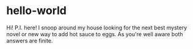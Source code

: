 # hello-world

Hi! P.I. here! I snoop around my house looking for the next best mystery novel or new way to add hot sauce to eggs. As you're well aware both answers are finite. 
